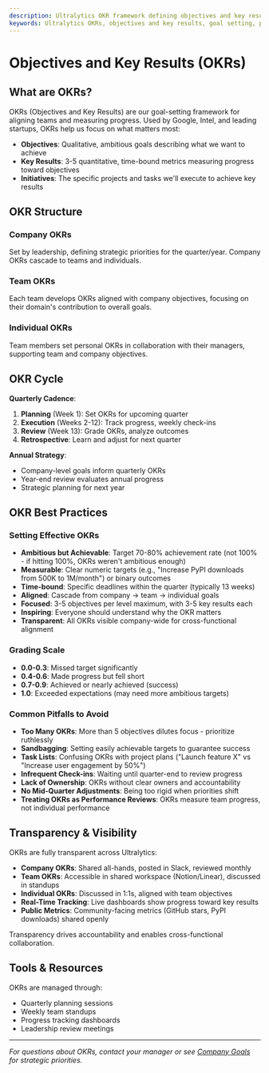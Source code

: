 ```yaml
---
description: Ultralytics OKR framework defining objectives and key results for transparent goal-setting, performance tracking, and strategic alignment across the organization.
keywords: Ultralytics OKRs, objectives and key results, goal setting, performance metrics, strategic planning, team alignment
---
```


# Objectives and Key Results (OKRs)

## What are OKRs?

OKRs (Objectives and Key Results) are our goal-setting framework for aligning teams and measuring progress. Used by Google, Intel, and leading startups, OKRs help us focus on what matters most:

- **Objectives**: Qualitative, ambitious goals describing what we want to achieve
- **Key Results**: 3-5 quantitative, time-bound metrics measuring progress toward objectives
- **Initiatives**: The specific projects and tasks we'll execute to achieve key results

## OKR Structure

### Company OKRs

Set by leadership, defining strategic priorities for the quarter/year. Company OKRs cascade to teams and individuals.

### Team OKRs

Each team develops OKRs aligned with company objectives, focusing on their domain's contribution to overall goals.

### Individual OKRs

Team members set personal OKRs in collaboration with their managers, supporting team and company objectives.

## OKR Cycle

**Quarterly Cadence**:

1. **Planning** (Week 1): Set OKRs for upcoming quarter
2. **Execution** (Weeks 2-12): Track progress, weekly check-ins
3. **Review** (Week 13): Grade OKRs, analyze outcomes
4. **Retrospective**: Learn and adjust for next quarter

**Annual Strategy**:

- Company-level goals inform quarterly OKRs
- Year-end review evaluates annual progress
- Strategic planning for next year

## OKR Best Practices

### Setting Effective OKRs

- **Ambitious but Achievable**: Target 70-80% achievement rate (not 100% - if hitting 100%, OKRs weren't ambitious enough)
- **Measurable**: Clear numeric targets (e.g., "Increase PyPI downloads from 500K to 1M/month") or binary outcomes
- **Time-bound**: Specific deadlines within the quarter (typically 13 weeks)
- **Aligned**: Cascade from company → team → individual goals
- **Focused**: 3-5 objectives per level maximum, with 3-5 key results each
- **Inspiring**: Everyone should understand why the OKR matters
- **Transparent**: All OKRs visible company-wide for cross-functional alignment

### Grading Scale

- **0.0-0.3**: Missed target significantly
- **0.4-0.6**: Made progress but fell short
- **0.7-0.9**: Achieved or nearly achieved (success)
- **1.0**: Exceeded expectations (may need more ambitious targets)

### Common Pitfalls to Avoid

- **Too Many OKRs**: More than 5 objectives dilutes focus - prioritize ruthlessly
- **Sandbagging**: Setting easily achievable targets to guarantee success
- **Task Lists**: Confusing OKRs with project plans ("Launch feature X" vs "Increase user engagement by 50%")
- **Infrequent Check-ins**: Waiting until quarter-end to review progress
- **Lack of Ownership**: OKRs without clear owners and accountability
- **No Mid-Quarter Adjustments**: Being too rigid when priorities shift
- **Treating OKRs as Performance Reviews**: OKRs measure team progress, not individual performance

## Transparency & Visibility

OKRs are fully transparent across Ultralytics:

- **Company OKRs**: Shared all-hands, posted in Slack, reviewed monthly
- **Team OKRs**: Accessible in shared workspace (Notion/Linear), discussed in standups
- **Individual OKRs**: Discussed in 1:1s, aligned with team objectives
- **Real-Time Tracking**: Live dashboards show progress toward key results
- **Public Metrics**: Community-facing metrics (GitHub stars, PyPI downloads) shared openly

Transparency drives accountability and enables cross-functional collaboration.

## Tools & Resources

OKRs are managed through:

- Quarterly planning sessions
- Weekly team standups
- Progress tracking dashboards
- Leadership review meetings

---

_For questions about OKRs, contact your manager or see [Company Goals](company-goals.md) for strategic priorities._
